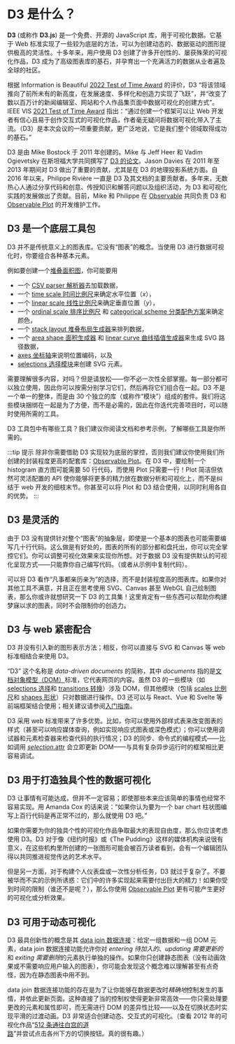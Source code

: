 <script setup>

import * as Plot from "@observablehq/plot";
import * as d3 from "d3";
import {useData} from "vitepress";
import {computed} from "vue";
import LogoDiagram from "../components/LogoDiagram.vue";
import PlotRender from "../components/PlotRender.js";

const {site: {value: {themeConfig: {sidebar}}}} = useData();

const paths = computed(() => {
  const paths = [];
  (function visit(node, path) {
    paths.push({path, link: node.link && `.${node.link}`});
    if (node.items) {
      for (const item of node.items) {
        visit(item, (path === "/" ? path : path + "/") + item.text);
      }
    }
  })({items: sidebar}, "/D3");
  return paths;
});

// https://github.com/observablehq/plot/issues/1703
function computeTreeWidth(paths) {
  const root = d3.tree().nodeSize([1, 1])(d3.stratify().path((d) => d.path)(paths));
  const [x1, x2] = d3.extent(root, (d) => d.x);
  return x2 - x1;
}

</script>

# D3 是什么？

<LogoDiagram />

**D3** (或称作 **D3.js**) 是一个免费、开源的 JavaScript 库，用于可视化数据。它基于 Web 标准实现了一些较为底层的方法，可以为创建动态的、数据驱动的图形提供极高的灵活性。十多年来，用户使用 D3 创建了许多开创性的、屡获殊荣的可视化作品，D3 成为了高级图表库的基石，并孕育出一个充满活力的数据从业者遍及全球的社区。

根据 Information is Beautiful [2022 Test of Time Award](https://nightingaledvs.com/information-is-beautiful-awards-test-of-time/) 的评价，D3 “将该领域推向了前所未有的新高度，在发展速度、多样化和创造力实现了飞跃”，并“改变了数以百万计的新闻编辑室、网站和个人作品集页面中数据可视化的创建方式”。IEEE VIS [2021 Test of Time Award](https://ieeevis.org/year/2021/info/awards/test-of-time-awards) 指出：“通过创建一个框架可以让 Web 开发者有信心且易于创作交互式的可视化作品，作者毫无疑问将数据可视化带入了主流。（D3）是本次会议的一项重要贡献，更广泛地说，它是我们整个领域取得成功的基石。”

D3 是由 Mike Bostock 于 2011 年创建的。Mike 与 Jeff Heer 和 Vadim Ogievetsky 在斯坦福大学共同撰写了 [D3 的论文](http://vis.stanford.edu/papers/d3)。Jason Davies 在 2011 年至 2013 年期间对 D3 做出了重要的贡献，尤其是在 D3 的地理投影系统方面。自 2016 年以来，Philippe Rivière 一直是 D3 及其文档的主要贡献者。多年来，无数热心人通过分享代码和创意、传授知识和解答问题以及组织活动，为 D3 和可视化实践的发展做出了贡献。目前，Mike 和 Philippe 在 [Observable](https://observablehq.com) 共同负责 D3 和 [Observable Plot](https://observablehq.com/plot) 的开发维护工作。

## D3 是一个底层工具包

D3 并不是传统意义上的图表库。它没有“图表”的概念。当使用 D3 进行数据可视化时，你要组合各种基本元素。

例如要创建一个[堆叠面积图](https://observablehq.com/@d3/stacked-area-chart/2)，你可能要用

- 一个 [CSV parser 解析器](./d3-dsv.md)去加载数据，
- 一个 [time scale 时间比例尺](./d3-scale/time.md)来确定水平位置（_x_），
- 一个 [linear scale 线性比例尺](./d3-scale/linear.md)来确定垂直位置（_y_），
- 一个 [ordinal scale 排序比例尺](./d3-scale/ordinal.md) 和 [categorical scheme 分类配色方案](./d3-scale-chromatic/categorical.md)来确定颜色，
- 一个 [stack layout 堆叠布局生成器](./d3-shape/stack.md)来排列数据，
- 一个 [area shape 面积生成器](./d3-shape/area.md) 和 [linear curve 曲线插值生成器](./d3-shape/curve.md)来生成 SVG 路径数据，
- [axes 坐标轴](./d3-axis.md)来说明位置编码，以及
- [selections 选择模块](./d3-selection.md)来创建 SVG 元素。

需要理解很多内容，对吗？但是请放松——你不必一次性全部掌握。每一部分都可以独立使用，因此你可以按需分别学习它们，然后再将它们组合在一起。D3 不是一个单一的整体，而是由 30 个独立的库（或称作“模块”）组成的套件。我们将这些模块捆绑在一起是为了方便，而不是必需的，因此在你迭代完善项目时，可以随时使用所需的工具。

D3 工具包中有哪些工具？我们建议你阅读文档和参考示例，了解哪些工具是你所需的。

<PlotRender :options='{
  axis: null,
  height: computeTreeWidth(paths) * 12,
  marginTop: 4,
  marginBottom: 4,
  marginRight: 120,
  marks: [
    Plot.tree(paths, {path: "path", textStroke: "var(--vp-c-bg)", channels: {href: {value: "link", filter: null}}, treeSort: null})
  ]
}' />

:::tip 提示
除非你需要借助 D3 实现较为底层的掌控，否则我们建议你使用我们所创建的封装程度更高的配套库：[Observable Plot](https://observablehq.com/plot)。在 D3 中，要绘制一个 histogram 直方图可能需要 50 行代码，而使用 Plot 只需要一行！Plot 简洁但依然可灵活配置的 API 使你能够将更多的精力放在数据分析和可视化上，而不是纠结于 web 开发的细枝末节。你甚至可以将 Plot 和 D3 结合使用，以同时利用各自的优势。
:::

## D3 是灵活的

由于 D3 没有提供针对整个“图表”的抽象层，即使是一个基本的图表也可能需要编写几十行代码。这么做是有好处的，图表的所有的部分都和盘托出，你可以完全掌控它们。你可以调整可视化效果来实现你所想。对于数据 D3 没有提供默认的可视化呈现方式——只能靠你自己编写代码。（或者从示例中复制代码）。

可以将 D3 看作“凡事都亲历亲为”的选择，而不是封装程度高的图表库。如果你对其他工具不满意，并且正在思考使用 SVG、Canvas 甚至 WebGL 自己绘制图表，那么你或许就想研究一下 D3 的工具集！这里肯定有一些东西可以帮助你构建梦寐以求的图表，同时不会限制你的创造力。

## D3 与 web 紧密配合

D3 并没有引入新的图形表示方法；相反，你可以直接与 SVG 和 Canvas 等 web 标准相结合来使用 D3。

“D3” 这个名称是 _data-driven documents_ 的简称，其中 _documents_ 指的是[文档对象模型（DOM）](https://developer.mozilla.org/en-US/docs/Web/API/Document_Object_Model)标准，它代表网页的内容。虽然 D3 的一些模块（如 [selections 选择](./d3-selection.md)和 [transitions 转换](./d3-selection.md)）涉及 DOM，但其他模块（包括 [scales 比例尺](./d3-scale.md)和 [shapes 形状](./d3-shape.md)）只对数据进行操作。D3 还可以与 React、Vue 和 Svelte 等前端框架结合使用；相关建议请参阅[入门指南](./getting-started.md)。

D3 采用 web 标准带来了许多优势。比如，你可以使用外部样式表来改变图表的样式（甚至可以响应媒体查询，例如实现响应式图表或深色模式）；你可以使用调试器和元素检查器来检查代码的执行情况；D3 的同步、命令式的编程模式——比如调用 [_selection_.attr](./d3-selection/modifying.md#selection_attr) 会立即更新 DOM——与具有复杂异步运行时的框架相比更容易调试。

## D3 用于打造独具个性的数据可视化

D3 让事情有可能达成，但并不一定容易；即使那些本来应该简单的事情也经常不容易实现。用 Amanda Cox 的话来说：“如果你认为要为一个 bar chart 柱状图编写上百行代码是再正常不过的，那么就使用 D3 吧。”

如果你需要为你的独具个性的可视化作品争取最大的表现自由度，那么你应该考虑使用 D3。D3 对于像《纽约时报》或《The Pudding》这样的媒体机构来说很有意义，在这些机构里所创建的一张图形可能会被百万读者看到，会有一个编辑团队得以共同推进视觉传达的艺术水平。

但是另一方面，对于构建个人仪表盘或一次性分析任务，D3 就过于复杂了。不要被华而不实的示例所诱惑：它们中的许多实现起来需要付出巨大的精力！如果你受到时间的限制（谁还不是呢？），那么你使用 [Observable Plot](https://observablehq.com/plot) 更有可能产生更好的可视化或分析效果。

## D3 可用于动态可视化

D3 最具创新性的概念是其 [data join 数据连接](./d3-selection/joining.md)：给定一组数据和一组 DOM 元素，data join 数据连接功能允许你对 *entering 待加入的*、*updating 需要更新的*和 *exiting 需要删除*的元素执行单独的操作。如果你只创建静态图表（没有动画效果或不需要响应用户输入的图表），你可能会发现这个概念难以理解甚至有点奇怪，因为在静态图表中用不到。

data join 数据连接功能的存在是为了让你能够在数据更改时*精确地*控制发生的事情，并依此更新页面。这种直接了当的控制权使得更新非常高效——你只需处理要更改的元素和属性即可，而无需进行 DOM 的差异性比较——以及在切换状态时实现平滑的过渡动画。D3 非常适合创建动态、交互式的可视化。（查看 2012 年的可视化作品“[512 条通往白宫的道路](https://archive.nytimes.com/www.nytimes.com/interactive/2012/11/02/us/politics/paths-to-the-white-house.html)”并尝试点击各州下方的切换按钮。真的很有趣。）
